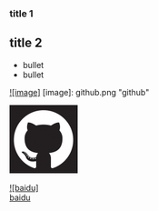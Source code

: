 ### title 1

## title 2

* bullet
* bullet

[![image]](http://www.github.com/)
[image]: github.png "github"


![](/github.png)

[![baidu]](http://baidu.com)  
[baidu](http://www.baidu.com/img/bdlogo.gif "百度Logo")

